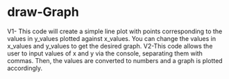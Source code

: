 # draw-Graph
V1-
This code will create a simple line plot with points corresponding to the values in y_values plotted against x_values. You can change the values in x_values and y_values to get the desired graph.
V2-This code allows the user to input values of x and y via the console, separating them with commas. Then, the values are converted to numbers and a graph is plotted accordingly.
